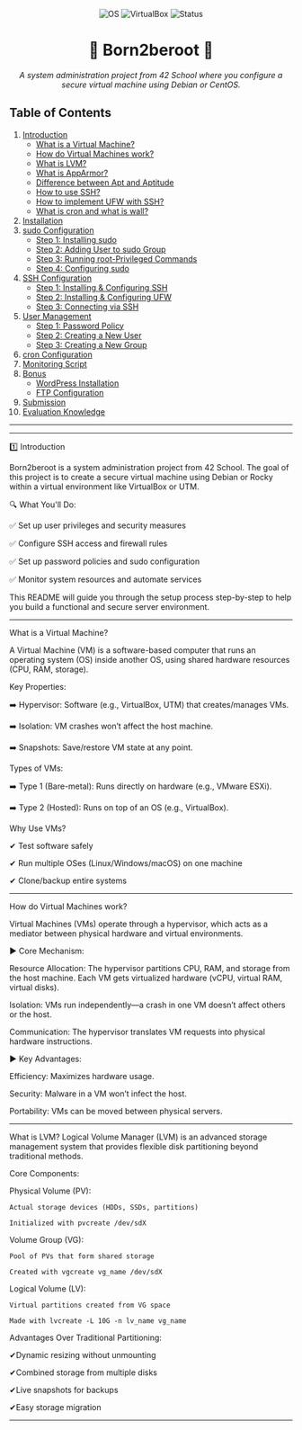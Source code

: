 <p align="center"> <img src="https://img.shields.io/badge/OS-Debian/CentOS-blue?style=for-the-badge&logo=linux" alt="OS"> <img src="https://img.shields.io/badge/VirtualBox-UTM-orange?style=for-the-badge&logo=virtualbox" alt="VirtualBox"> <img src="https://img.shields.io/badge/Status-Completed-success?style=for-the-badge" alt="Status"> </p> <h1 align="center">🚀 Born2beroot 🚀</h1> <p align="center"> <i>A system administration project from 42 School where you configure a secure virtual machine using Debian or CentOS.</i> </p>



## Table of Contents
1. [Introduction](#introduction)
    - [What is a Virtual Machine?](#what-is-a-virtual-machine)
    - [How do Virtual Machines work?](#how-do-virtual-machines-work)
    - [What is LVM?](#what-is-lvm)
    - [What is AppArmor?](#what-is-apparmor)
    - [Difference between Apt and Aptitude](#difference-between-apt-and-aptitude)
    - [How to use SSH?](#how-to-use-ssh)
    - [How to implement UFW with SSH?](#how-to-implement-ufw-with-ssh)
    - [What is cron and what is wall?](#what-is-cron-and-wall)
2. [Installation](#installation)
3. [sudo Configuration](#sudo-configuration)
    - [Step 1: Installing sudo](#installing-sudo)
    - [Step 2: Adding User to sudo Group](#adding-user-to-sudo-group)
    - [Step 3: Running root-Privileged Commands](#running-root-privileged-commands)
    - [Step 4: Configuring sudo](#configuring-sudo)
4. [SSH Configuration](#ssh-configuration)
    - [Step 1: Installing & Configuring SSH](#installing-configuring-ssh)
    - [Step 2: Installing & Configuring UFW](#installing-configuring-ufw)
    - [Step 3: Connecting via SSH](#connecting-via-ssh)
5. [User Management](#user-management)
    - [Step 1: Password Policy](#password-policy)
    - [Step 2: Creating a New User](#creating-new-user)
    - [Step 3: Creating a New Group](#creating-new-group)
6. [cron Configuration](#cron-configuration)
7. [Monitoring Script](#monitoring-script)
8. [Bonus](#bonus)
    - [WordPress Installation](#wordpress-installation)
    - [FTP Configuration](#ftp-configuration)
9. [Submission](#submission)
10. [Evaluation Knowledge](#evaluation-knowledge)


---
---

1️⃣ Introduction

Born2beroot is a system administration project from 42 School. The goal of this project is to create a secure virtual machine using Debian or Rocky within a virtual environment like VirtualBox or UTM.

🔍 What You'll Do:

✅ Set up user privileges and security measures

✅ Configure SSH access and firewall rules

✅ Set up password policies and sudo configuration

✅ Monitor system resources and automate services


This README will guide you through the setup process step-by-step to help you build a functional and secure server environment.

---

What is a Virtual Machine? <a name="what-is-a-virtual-machine"></a>

A Virtual Machine (VM) is a software-based computer that runs an operating system (OS) inside another OS, using shared hardware resources (CPU, RAM, storage).

Key Properties:

➡️ Hypervisor: Software (e.g., VirtualBox, UTM) that creates/manages VMs.

➡️ Isolation: VM crashes won’t affect the host machine.

➡️ Snapshots: Save/restore VM state at any point.


Types of VMs:

➡️ Type 1 (Bare-metal): Runs directly on hardware (e.g., VMware ESXi).

➡️ Type 2 (Hosted): Runs on top of an OS (e.g., VirtualBox).


Why Use VMs?

✔ Test software safely

✔ Run multiple OSes (Linux/Windows/macOS) on one machine

✔ Clone/backup entire systems

---

How do Virtual Machines work? <a name="how-do-virtual-machines-work"></a>

Virtual Machines (VMs) operate through a hypervisor, which acts as a mediator between physical hardware and virtual environments.


▶️ Core Mechanism:

Resource Allocation: The hypervisor partitions CPU, RAM, and storage from the host machine. Each VM gets virtualized hardware (vCPU, virtual RAM, virtual disks).

Isolation: VMs run independently—a crash in one VM doesn’t affect others or the host.

Communication: The hypervisor translates VM requests into physical hardware instructions.



▶️ Key Advantages:

Efficiency: Maximizes hardware usage.

Security: Malware in a VM won’t infect the host.

Portability: VMs can be moved between physical servers.

---

What is LVM? <a name="what-is-lvm"></a>
Logical Volume Manager (LVM) is an advanced storage management system that provides flexible disk partitioning beyond traditional methods.

Core Components:

Physical Volume (PV): 
    
    Actual storage devices (HDDs, SSDs, partitions)
    
    Initialized with pvcreate /dev/sdX

Volume Group (VG): 
    
    Pool of PVs that form shared storage
     
    Created with vgcreate vg_name /dev/sdX

Logical Volume (LV):

    Virtual partitions created from VG space

    Made with lvcreate -L 10G -n lv_name vg_name

Advantages Over Traditional Partitioning:

✔Dynamic resizing without unmounting

✔Combined storage from multiple disks

✔Live snapshots for backups

✔Easy storage migration

---


